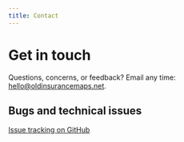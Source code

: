 ```yaml
---
title: Contact
---
```


# Get in touch

Questions, concerns, or feedback? Email any time: <a href="mailto:hello@oldinsurancemaps.net">hello@oldinsurancemaps.net</a>.

## Bugs and technical issues

[Issue tracking on GitHub](https://github.com/mradamcox/loc-insurancemaps/issues)
